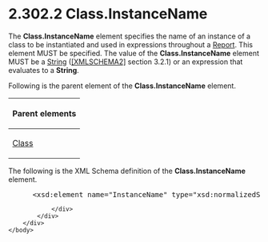 <html dir="LTR" xmlns:mshelp="http://msdn.microsoft.com/mshelp" xmlns:ddue="http://ddue.schemas.microsoft.com/authoring/2003/5" xmlns:xlink="http://www.w3.org/1999/xlink" xmlns:tool="http://www.microsoft.com/tooltip">
    <head>
        <meta http-equiv="Content-Type" content="text/html; CHARSET=utf-8"></meta>
        <meta name="save" content="history"></meta>
        <title>2.302.2 Class.InstanceName</title>
        <xml>
            <mshelp:toctitle title="2.302.2 Class.InstanceName"></mshelp:toctitle>
            <mshelp:rltitle title="[MS-RDL]: Class.InstanceName"></mshelp:rltitle>
            <mshelp:keyword index="A" term="0c0399da-acc2-41e0-9f89-f8851243b7e1"></mshelp:keyword>
            <mshelp:attr name="DCSext.ContentType" value="open specification"></mshelp:attr>
            <mshelp:attr name="AssetID" value="0c0399da-acc2-41e0-9f89-f8851243b7e1"></mshelp:attr>
            <mshelp:attr name="TopicType" value="kbRef"></mshelp:attr>
            <mshelp:attr name="DCSext.Title" value="[MS-RDL]: Class.InstanceName" />
        </xml>
    </head>
    <body>
        <div id="header">
            <h1 class="heading">2.302.2 Class.InstanceName</h1>
        </div>
        <div id="mainSection">
            <div id="mainBody">
                <div id="allHistory" class="saveHistory"></div>
                <div id="sectionSection0" class="section" name="collapseableSection">
                    

<p>The <b>Class.InstanceName</b> element specifies the name of
an instance of a class to be instantiated and used in expressions throughout a <a href="6bbaafec-020b-406c-b4e7-5e4318b616cb.md">Report</a>. This element MUST
be specified. The value of the <b>Class.InstanceName</b> element MUST be a <a href="1ed81ef3-a683-45e3-aaad-bd2bbe71bc3d.md">String</a> (<a href="https://go.microsoft.com/fwlink/?LinkId=90610">[XMLSCHEMA2]</a> section
3.2.1) or an expression that evaluates to a <b>String</b>. </p>

<p>Following is the parent element of the <b>Class.InstanceName</b>
element.</p>

<table>
 <thead>
  <tr>
   <th>
   <p>Parent elements</p>
   </th>
  </tr>
 </thead>
 <tr>
  <td>
  <p><a href="00cfea25-47db-42cb-be6d-0ad1444d606c.md">Class</a></p>
  </td>
 </tr>
</table>

<p>The following is the XML Schema definition of the <b>Class.InstanceName</b>
element.</p>

<dl>
<dd>
<div><pre> &lt;xsd:element name=&quot;InstanceName&quot; type=&quot;xsd:normalizedString&quot;&gt;
</pre></div>
</dd></dl>


                </div>
            </div>
        </div>
    </body>
</html>